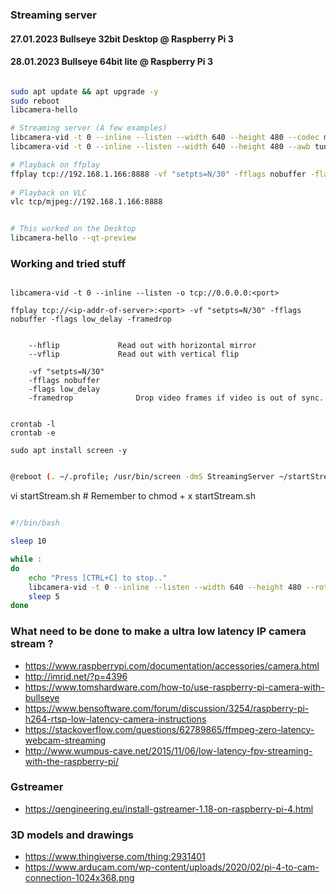 ### Streaming server

#### 27.01.2023 Bullseye 32bit Desktop @ Raspberry Pi 3
#### 28.01.2023 Bullseye 64bit lite @ Raspberry Pi 3


```bash

sudo apt update && apt upgrade -y
sudo reboot
libcamera-hello

# Streaming server (A few examples)  
libcamera-vid -t 0 --inline --listen --width 640 --height 480 --codec mjpeg -n -o tcp://0.0.0.0:8888
libcamera-vid -t 0 --inline --listen --width 640 --height 480 --awb tungsten --rotation 180 --codec mjpeg -n -o tcp://0.0.0.0:8888

# Playback on ffplay
ffplay tcp://192.168.1.166:8888 -vf "setpts=N/30" -fflags nobuffer -flags low_delay -framedrop
 
# Playback on VLC
vlc tcp/mjpeg://192.168.1.166:8888


# This worked on the Desktop
libcamera-hello --qt-preview


```



### Working and tried stuff

```

libcamera-vid -t 0 --inline --listen -o tcp://0.0.0.0:<port>

ffplay tcp://<ip-addr-of-server>:<port> -vf "setpts=N/30" -fflags nobuffer -flags low_delay -framedrop


	--hflip				Read out with horizontal mirror
	--vflip				Read out with vertical flip

	-vf "setpts=N/30"
	-fflags nobuffer
	-flags low_delay
	-framedrop				Drop video frames if video is out of sync.


```

```
crontab -l
crontab -e

sudo apt install screen -y
```

```bash 

@reboot (. ~/.profile; /usr/bin/screen -dmS StreamingServer ~/startStream.sh)

```
vi startStream.sh   # Remember to chmod + x startStream.sh

```bash

#!/bin/bash

sleep 10

while :
do
	echo "Press [CTRL+C] to stop.."
	libcamera-vid -t 0 --inline --listen --width 640 --height 480 --rotation 180 --codec mjpeg -n -o tcp://0.0.0.0:8888
	sleep 5
done

```





### What need to be done to make a ultra low latency IP camera stream ?

* https://www.raspberrypi.com/documentation/accessories/camera.html
* http://imrid.net/?p=4396
* https://www.tomshardware.com/how-to/use-raspberry-pi-camera-with-bullseye
* https://www.bensoftware.com/forum/discussion/3254/raspberry-pi-h264-rtsp-low-latency-camera-instructions
* https://stackoverflow.com/questions/62789865/ffmpeg-zero-latency-webcam-streaming
* http://www.wumpus-cave.net/2015/11/06/low-latency-fpv-streaming-with-the-raspberry-pi/

### Gstreamer
* https://qengineering.eu/install-gstreamer-1.18-on-raspberry-pi-4.html

### 3D models and drawings

* https://www.thingiverse.com/thing:2931401
* https://www.arducam.com/wp-content/uploads/2020/02/pi-4-to-cam-connection-1024x368.png

